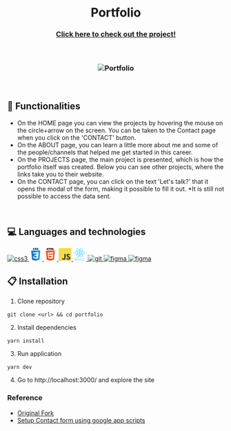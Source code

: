 <h1 align='center'> Portfolio </h1>
<h3 align="center"><a href="https://kc.vercel.app/" target="_blank" rel="noopener noreferrer">Click here to check out the project!</a><h3><br>

<p align="center">
<img src="https://i.postimg.cc/pVfNzS9G/portfolio.png" alt="Portfolio" width="800" height=""/>
</p>

<br>

## 🧠 Functionalities

- On the HOME page you can view the projects by hovering the mouse on the circle+arrow on the screen. You can be taken to the Contact page when you click on the 'CONTACT' button.
- On the ABOUT page, you can learn a little more about me and some of the people/channels that helped me get started in this career.
- On the PROJECTS page, the main project is presented, which is how the portfolio itself was created. Below you can see other projects, where the links take you to their website.
- On the CONTACT page, you can click on the text 'Let's talk?' that it opens the modal of the form, making it possible to fill it out. *It is still not possible to access the data sent.
<br>

## 💻 Languages and technologies
<p align="left"> <a href="#" target="_blank"> <img src="https://miro.medium.com/max/318/1*p1TndLk3UsGPBsM7qHPZIw.png" alt="css3" width="30" height="30"/> </a> <a href="https://www.w3schools.com/css/" target="_blank"> <img src="https://raw.githubusercontent.com/devicons/devicon/master/icons/css3/css3-original-wordmark.svg" alt="css3" width="30" height="30"/> </a> <a href="https://www.w3.org/html/" target="_blank"> <img src="https://raw.githubusercontent.com/devicons/devicon/master/icons/html5/html5-original-wordmark.svg" alt="html5" width="30" height="30"/> </a> <a href="https://developer.mozilla.org/en-US/docs/Web/JavaScript" target="_blank"> <img src="https://raw.githubusercontent.com/devicons/devicon/master/icons/javascript/javascript-original.svg" alt="javascript" width="30" height="30"/> </a> <a href="https://reactjs.org/" target="_blank"> <img src="https://raw.githubusercontent.com/devicons/devicon/master/icons/react/react-original-wordmark.svg" alt="react" width="30" height="30"/> </a> <a href="https://git-scm.com/" target="_blank"> <img src="https://www.vectorlogo.zone/logos/git-scm/git-scm-icon.svg" alt="git" width="30" height="30"/> </a> <a href="https://nextjs.org/" target="_blank"> <img src="https://raw.githubusercontent.com/samfromaway/samfromaway/master/.github/images/nextjs.png" alt="figma" width="30" height="30"/> </a> <a href="https://www.figma.com/" target="_blank"> <img src="https://www.vectorlogo.zone/logos/figma/figma-icon.svg" alt="figma" width="30" height="30"/> </a> </p>

## 📋 Installation

1. Clone repository
```
git clone <url> && cd portfolio
```

2. Install dependencies
```
yarn install
```

3. Run application
```
yarn dev
```

4. Go to http://localhost:3000/ and explore the site

### Reference
- [Original Fork](https://github.com/carolandrade1/Carol_Portfolio)
- [Setup Contact form using google app scripts](https://github.com/dwyl/learn-to-send-email-via-google-script-html-no-server)
